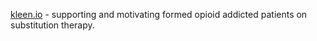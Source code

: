 [kleen.io](https://kleenio.netlify.com/) - supporting and motivating formed opioid addicted patients on substitution therapy.
